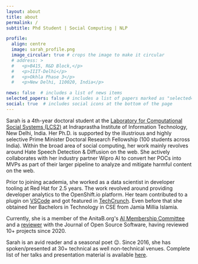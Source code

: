 ```yaml
---
layout: about
title: about
permalink: /
subtitle: Phd Student | Social Computing | NLP

profile:
  align: centre
  image: sarah_profile.png
  image_circular: true # crops the image to make it circular
  # address: >
  #   <p>B415, R&D Block,</p> 
  #   <p>IIIT-Delhi</p>
  #   <p>Okhla Phase 3</p>
  #   <p>New Delhi, 110020, India</p>

news: false  # includes a list of news items
selected_papers: false # includes a list of papers marked as "selected={true}"
social: true  # includes social icons at the bottom of the page
---
```

Sarah is a 4th-year doctoral student at the [Laboratory for Computational Social Systems (LCS2)](https://lcs2.iiitd.edu.in/) at Indraprastha Institute of Information Technology, New Delhi, India. Her Ph.D. is supported by the illustrious and highly selective Prime Minister Doctoral Research Fellowship (100 students across India). Within the broad area of social computing, her work mainly revolves around Hate Speech Detection & Diffusion on the web. She actively collaborates with her industry partner Wipro AI to convert her POCs into MVPs as part of their larger pipeline to analyze and mitigate harmful content on the web. 

Prior to joining academia, she worked as a data scientist in developer tooling at Red Hat for 2.5 years. The work revolved around providing developer analytics to the OpenShift.io platform. Her team contributed to a plugin on [VSCode](https://marketplace.visualstudio.com/items?itemName=redhat.fabric8-analytics) and got featured in [TechCrunch](https://techcrunch.com/2017/05/02/red-hat-launches-openshift-io-an-online-ide-for-building-container-based-applications/). Even before that she obtained her Bachelors in Technology in CSE from Jamia Millia Islamia. 

Currently, she is a member of the AnitaB.org's [AI Membership Committee](https://membership.anitab.org/page/connect-with-the-Artificial-Intelligence-Committee) and a [reviewer](https://joss.theoj.org/papers/reviewed_by/@sara-02) with the Journal of Open Source Software, having reviewed 10+ projects since 2020.

Sarah is an avid reader and a seasonal poet 😉. Since 2016, she has spoken/presented at 30+ technical as well non-technical venues. Complete list of her talks and presentation material is available [here](https://github.com/sara-02/pradarshan).
